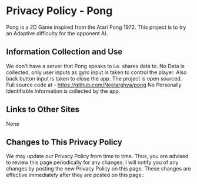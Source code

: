 # Privacy Policy - Pong
Pong is a 2D Game inspired from the Atari Pong 1972. This project is to try an Adaptive difficulty for the opponent AI.   

## Information Collection and Use
We don't have a server that Pong speaks to i.e. shares data to.
No Data is collected, only user inputs as gyro input is taken to control the player. Also back button input is taken to close the app.
The project is open sourced. Full source code at - https://github.com/Neelarghya/pong
No Personally Identifiable Information is collected by the app.

## Links to Other Sites
None

## Changes to This Privacy Policy
We may update our Privacy Policy from time to time. Thus, you are advised to review this page periodically for any changes. I will notify you of any changes by posting the new Privacy Policy on this page. These changes are effective immediately after they are posted on this page.: